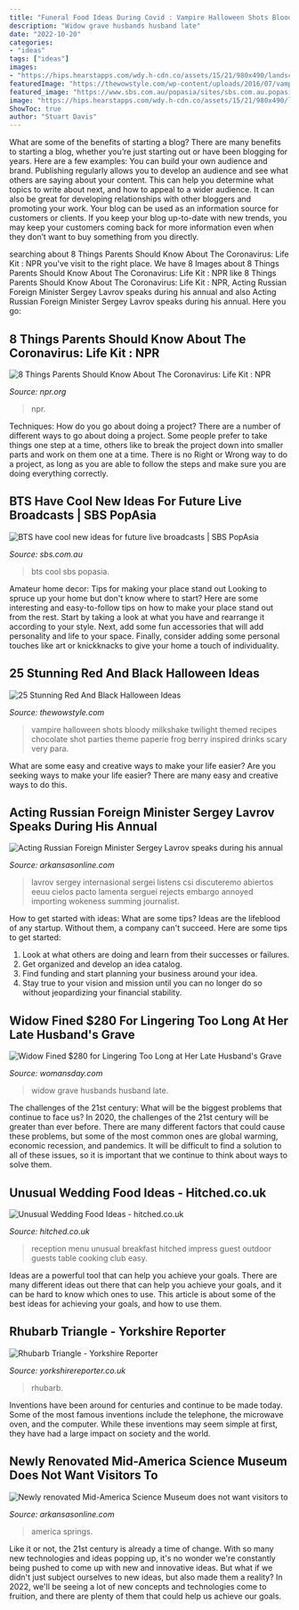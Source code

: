 ```yaml
---
title: "Funeral Food Ideas During Covid : Vampire Halloween Shots Bloody Milkshake Twilight Themed Recipes Chocolate Shot Parties Theme Paperie Frog Berry Inspired Drinks Scary Very Para"
description: "Widow grave husbands husband late"
date: "2022-10-20"
categories:
- "ideas"
tags: ["ideas"]
images:
- "https://hips.hearstapps.com/wdy.h-cdn.co/assets/15/21/980x490/landscape-1432067656-widow.jpg?resize=1200:*"
featuredImage: "https://thewowstyle.com/wp-content/uploads/2016/07/vampire-halloween-party.jpg"
featured_image: "https://www.sbs.com.au/popasia/sites/sbs.com.au.popasia/files/vlivebts_0.jpg"
image: "https://hips.hearstapps.com/wdy.h-cdn.co/assets/15/21/980x490/landscape-1432067656-widow.jpg?resize=1200:*"
ShowToc: true
author: "Stuart Davis"
---
```



What are some of the benefits of starting a blog?
There are many benefits to starting a blog, whether you’re just starting out or have been blogging for years. Here are a few examples: 
You can build your own audience and brand. 
Publishing regularly allows you to develop an audience and see what others are saying about your content. This can help you determine what topics to write about next, and how to appeal to a wider audience. 
It can also be great for developing relationships with other bloggers and promoting your work. 
Your blog can be used as an information source for customers or clients. If you keep your blog up-to-date with new trends, you may keep your customers coming back for more information even when they don’t want to buy something from you directly.

	

		
searching about 8 Things Parents Should Know About The Coronavirus: Life Kit : NPR you've visit to the right place. We have 8 Images about 8 Things Parents Should Know About The Coronavirus: Life Kit : NPR like 8 Things Parents Should Know About The Coronavirus: Life Kit : NPR, Acting Russian Foreign Minister Sergey Lavrov speaks during his annual and also Acting Russian Foreign Minister Sergey Lavrov speaks during his annual. Here you go:
		
    
## 8 Things Parents Should Know About The Coronavirus: Life Kit : NPR

<img loading=lazy src="https://media.npr.org/assets/img/2020/03/12/gettyimages-1134461939_wide-e45baa3dcdcc5f0c77fc05f723efe94e4f72ee40.jpg?s=1400" onerror="this.onerror=null;this.src='https://tse4.mm.bing.net/th?id=OIP.yoWdeMWu_tnICEw_OZv27wHaEK&amp;pid=15.1';" alt="8 Things Parents Should Know About The Coronavirus: Life Kit : NPR">

_Source: npr.org_

>npr. 

	

Techniques: How do you go about doing a project?
There are a number of different ways to go about doing a project. Some people prefer to take things one step at a time, others like to break the project down into smaller parts and work on them one at a time. There is no Right or Wrong way to do a project, as long as you are able to follow the steps and make sure you are doing everything correctly.

    
## BTS Have Cool New Ideas For Future Live Broadcasts | SBS PopAsia

<img loading=lazy src="https://www.sbs.com.au/popasia/sites/sbs.com.au.popasia/files/vlivebts_0.jpg" onerror="this.onerror=null;this.src='https://tse2.mm.bing.net/th?id=OIP.4F2GXAVFfwi0-OFVknsYLgHaF3&amp;pid=15.1';" alt="BTS have cool new ideas for future live broadcasts | SBS PopAsia">

_Source: sbs.com.au_

>bts cool sbs popasia. 

	

Amateur home decor: Tips for making your place stand out
Looking to spruce up your home but don't know where to start? Here are some interesting and easy-to-follow tips on how to make your place stand out from the rest. Start by taking a look at what you have and rearrange it according to your style. Next, add some fun accessories that will add personality and life to your space. Finally, consider adding some personal touches like art or knickknacks to give your home a touch of individuality.

    
## 25 Stunning Red And Black Halloween Ideas

<img loading=lazy src="https://thewowstyle.com/wp-content/uploads/2016/07/vampire-halloween-party.jpg" onerror="this.onerror=null;this.src='https://tse3.mm.bing.net/th?id=OIP.FrMZLEbUbTRPB-UQ6NEUcAHaLH&amp;pid=15.1';" alt="25 Stunning Red And Black Halloween Ideas">

_Source: thewowstyle.com_

>vampire halloween shots bloody milkshake twilight themed recipes chocolate shot parties theme paperie frog berry inspired drinks scary very para. 

	

What are some easy and creative ways to make your life easier?
Are you seeking ways to make your life easier? There are many easy and creative ways to do this.

    
## Acting Russian Foreign Minister Sergey Lavrov Speaks During His Annual

<img loading=lazy src="https://wehco.media.clients.ellingtoncms.com/img/photos/2020/01/17/resized_300584-ap20017470340154_87-28404_t1000.jpg?cc6fa094ad523b984325c7879220d3883a443e7f" onerror="this.onerror=null;this.src='https://tse2.mm.bing.net/th?id=OIP.61ev_F59YPLK3HocvNysrwHaE7&amp;pid=15.1';" alt="Acting Russian Foreign Minister Sergey Lavrov speaks during his annual">

_Source: arkansasonline.com_

>lavrov sergey internasional sergei listens csi discuteremo abiertos eeuu cielos pacto lamenta serguei rejects embargo annoyed importing wokeness summing journalist. 

	

How to get started with ideas: What are some tips?
Ideas are the lifeblood of any startup. Without them, a company can't succeed. Here are some tips to get started:
1. Look at what others are doing and learn from their successes or failures.
2. Get organized and develop an idea catalog. 
3. Find funding and start planning your business around your idea.  
4. Stay true to your vision and mission until you can no longer do so without jeopardizing your financial stability.

    
## Widow Fined $280 For Lingering Too Long At Her Late Husband&#039;s Grave

<img loading=lazy src="https://hips.hearstapps.com/wdy.h-cdn.co/assets/15/21/980x490/landscape-1432067656-widow.jpg?resize=1200:*" onerror="this.onerror=null;this.src='https://tse2.mm.bing.net/th?id=OIP.26sk6qLeFTzwQ08cko_qEgHaDt&amp;pid=15.1';" alt="Widow Fined $280 for Lingering Too Long at Her Late Husband&#039;s Grave">

_Source: womansday.com_

>widow grave husbands husband late. 

	

The challenges of the 21st century: What will be the biggest problems that continue to face us?
In 2020, the challenges of the 21st century will be greater than ever before. There are many different factors that could cause these problems, but some of the most common ones are global warming, economic recession, and pandemics. It will be difficult to find a solution to all of these issues, so it is important that we continue to think about ways to solve them.

    
## Unusual Wedding Food Ideas - Hitched.co.uk

<img loading=lazy src="https://cdn0.hitched.co.uk/articles/images/9/8/7/9/img_69789/wedding-breakfast-grazing-table-cropped.jpg" onerror="this.onerror=null;this.src='https://tse4.mm.bing.net/th?id=OIP.aPrdbaAjeyN99z5Pb--kEAHaFj&amp;pid=15.1';" alt="Unusual Wedding Food Ideas - hitched.co.uk">

_Source: hitched.co.uk_

>reception menu unusual breakfast hitched impress guest outdoor guests table cooking club easy. 

	

Ideas are a powerful tool that can help you achieve your goals. There are many different ideas out there that can help you achieve your goals, and it can be hard to know which ones to use. This article is about some of the best ideas for achieving your goals, and how to use them.

    
## Rhubarb Triangle - Yorkshire Reporter

<img loading=lazy src="http://yorkshirereporter.co.uk/wp-content/uploads/2018/07/market-fresh-rhubarb-3503166-yr.jpg" onerror="this.onerror=null;this.src='https://tse3.mm.bing.net/th?id=OIP.7h6hR8wkn8rvej3Uio978AHaE8&amp;pid=15.1';" alt="Rhubarb Triangle - Yorkshire Reporter">

_Source: yorkshirereporter.co.uk_

>rhubarb. 

	

Inventions have been around for centuries and continue to be made today. Some of the most famous inventions include the telephone, the microwave oven, and the computer. While these inventions may seem simple at first, they have had a large impact on society and the world.

    
## Newly Renovated Mid-America Science Museum Does Not Want Visitors To

<img loading=lazy src="https://wehco.media.clients.ellingtoncms.com/img/photos/2015/03/16/resized_99261-2-story-water-sculpture_88-19426_t800.JPG?90232451fbcadccc64a17de7521d859a8f88077d" onerror="this.onerror=null;this.src='https://tse1.mm.bing.net/th?id=OIP.IoJ2PTwZYMVsVIb4D4W50QHaLF&amp;pid=15.1';" alt="Newly renovated Mid-America Science Museum does not want visitors to">

_Source: arkansasonline.com_

>america springs. 

	

Like it or not, the 21st century is already a time of change. With so many new technologies and ideas popping up, it's no wonder we're constantly being pushed to come up with new and innovative ideas. But what if we didn't just subject ourselves to new ideas, but also made them a reality? In 2022, we'll be seeing a lot of new concepts and technologies come to fruition, and there are plenty of them that could help us achieve our goals.

